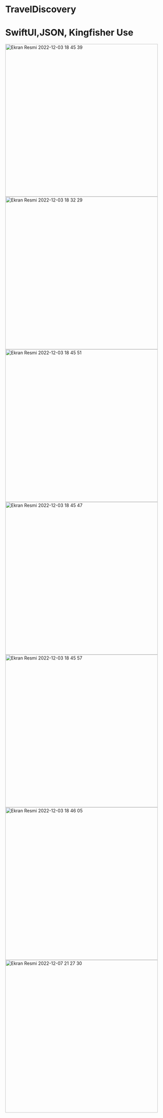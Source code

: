 # TravelDiscovery
# SwiftUI,JSON, Kingfisher Use
<img width="480" alt="Ekran Resmi 2022-12-03 18 45 39" src="https://user-images.githubusercontent.com/53395371/206261759-a5b04ebf-5bd8-498a-a763-ae02cab52351.png"><img width="480" alt="Ekran Resmi 2022-12-03 18 32 29" src="https://user-images.githubusercontent.com/53395371/206261784-2dac2401-53d6-4a23-9add-bb6b9736f7e8.png">
<img width="480" alt="Ekran Resmi 2022-12-03 18 45 51" src="https://user-images.githubusercontent.com/53395371/206262183-d3d6deba-9a76-4b9d-a57b-3945cc3e9302.png"><img width="480" alt="Ekran Resmi 2022-12-03 18 45 47" src="https://user-images.githubusercontent.com/53395371/206262222-2e090203-a523-4779-b0f0-622e8d93cd08.png">
<img width="480" alt="Ekran Resmi 2022-12-03 18 45 57" src="https://user-images.githubusercontent.com/53395371/206265309-d9309c1a-3990-4cee-af66-d0801596ff46.png"><img width="480" alt="Ekran Resmi 2022-12-03 18 46 05" src="https://user-images.githubusercontent.com/53395371/206265316-5d378bfc-60ea-4f81-8a43-f3745be3dde8.png">
<img width="480" alt="Ekran Resmi 2022-12-07 21 27 30" src="https://user-images.githubusercontent.com/53395371/206265604-a0ea9b72-3686-43c3-b8b8-acb05a7ed147.png">
